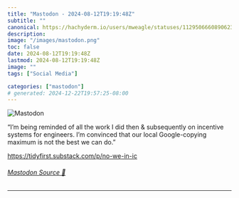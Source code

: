 ```yaml
---
title: "Mastodon - 2024-08-12T19:19:48Z"
subtitle: ""
canonical: https://hachyderm.io/users/mweagle/statuses/112950666089062395
description:
image: "/images/mastodon.png"
toc: false
date: 2024-08-12T19:19:48Z
lastmod: 2024-08-12T19:19:48Z
image: ""
tags: ["Social Media"]

categories: ["mastodon"]
# generated: 2024-12-22T19:57:25-08:00
---
```

![Mastodon](/images/mastodon.png)

<p>“I’m being reminded of all the work I did then &amp; subsequently on incentive systems for engineers. I’m convinced that our local Google-copying maximum is not the best we can do.”</p><p><a href="https://tidyfirst.substack.com/p/no-we-in-ic" target="_blank" rel="nofollow noopener noreferrer" translate="no"><span class="invisible">https://</span><span class="ellipsis">tidyfirst.substack.com/p/no-we</span><span class="invisible">-in-ic</span></a></p>


###### [Mastodon Source 🐘](https://hachyderm.io/@mweagle/112950666089062395)

___
